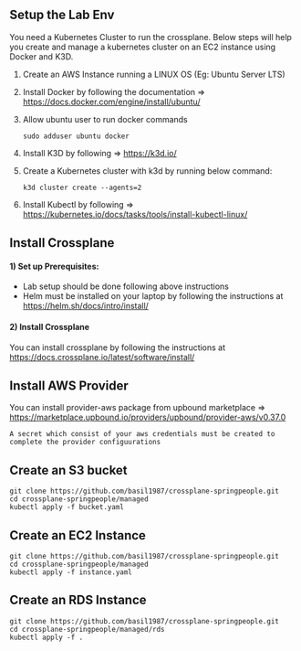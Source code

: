 ## Setup the Lab Env

You need a Kubernetes Cluster to run the crossplane. Below steps will help you create and manage a kubernetes cluster on an EC2 instance using Docker and K3D.

1) Create an AWS Instance running a LINUX OS (Eg: Ubuntu Server LTS)

2) Install Docker by following the documentation => https://docs.docker.com/engine/install/ubuntu/

3) Allow ubuntu user to run docker commands

    ```
    sudo adduser ubuntu docker
    ```

4) Install K3D by following => https://k3d.io/

5) Create a Kubernetes cluster with k3d by running below command:

    ```k3d cluster create --agents=2```

6) Install Kubectl by following => https://kubernetes.io/docs/tasks/tools/install-kubectl-linux/


## Install Crossplane 

#### 1) Set up Prerequisites: 
* Lab setup should be done following above instructions
* Helm must be installed on your laptop by following the instructions at https://helm.sh/docs/intro/install/

#### 2) Install Crossplane
You can install crossplane by following the instructions at https://docs.crossplane.io/latest/software/install/



## Install AWS Provider

You can install provider-aws package from upbound marketplace => https://marketplace.upbound.io/providers/upbound/provider-aws/v0.37.0

```A secret which consist of your aws credentials must be created to complete the provider configuurations```

## Create an S3 bucket

```
git clone https://github.com/basil1987/crossplane-springpeople.git
cd crossplane-springpeople/managed
kubectl apply -f bucket.yaml
```

## Create an EC2 Instance

```
git clone https://github.com/basil1987/crossplane-springpeople.git
cd crossplane-springpeople/managed
kubectl apply -f instance.yaml
```

## Create an RDS Instance

```
git clone https://github.com/basil1987/crossplane-springpeople.git
cd crossplane-springpeople/managed/rds
kubectl apply -f .
```
